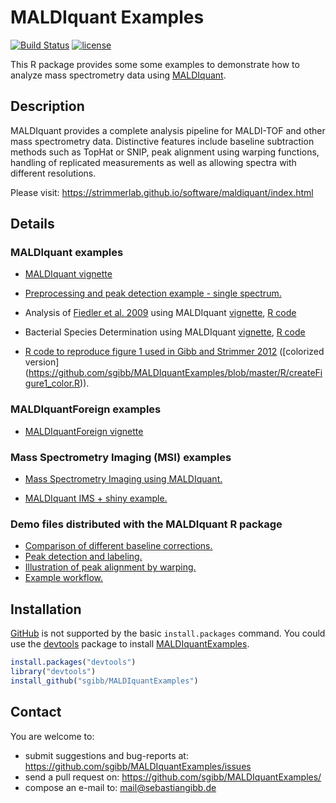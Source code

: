 # MALDIquant Examples
[![Build Status](https://travis-ci.org/sgibb/MALDIquantExamples.svg?branch=master)](https://travis-ci.org/sgibb/MALDIquantExamples)
[![license](https://img.shields.io/badge/license-GPL%20%28%3E=%203%29-brightgreen.svg?style=flat)](http://www.gnu.org/licenses/gpl-3.0.html)

This R package provides some some examples to demonstrate how to analyze
mass spectrometry data using
[MALDIquant](https://strimmerlab.github.io/software/maldiquant/index.html).

## Description

MALDIquant provides a complete analysis pipeline for MALDI-TOF and other mass
spectrometry data. Distinctive features include baseline subtraction methods
such as TopHat or SNIP, peak alignment using warping functions,
handling of replicated measurements as well as allowing spectra with
different resolutions.

Please visit: https://strimmerlab.github.io/software/maldiquant/index.html

## Details

### MALDIquant examples

- [MALDIquant vignette](https://cran.r-project.org/web/packages/MALDIquant/vignettes/MALDIquant-intro.pdf)

- [Preprocessing and peak detection example - single spectrum.](https://github.com/sgibb/MALDIquant/blob/master/demo/peaks.R)

- Analysis of [Fiedler et al. 2009](http://dx.doi.org/10.1158/1078-0432.CCR-08-2701) using MALDIquant
    [vignette](https://github.com/sgibb/MALDIquantExamples/blob/master/inst/doc/fiedler2009.pdf?raw=true),
    [R code](https://github.com/sgibb/MALDIquantExamples/blob/master/inst/doc/fiedler2009.R)

- Bacterial Species Determination using MALDIquant
    [vignette](https://github.com/sgibb/MALDIquantExamples/blob/master/inst/doc/species.pdf?raw=true),
    [R code](https://github.com/sgibb/MALDIquantExamples/blob/master/inst/doc/species.R)

- [R code to reproduce figure 1 used in Gibb and Strimmer 2012](https://github.com/sgibb/MALDIquantExamples/blob/master/R/createFigure1.R)
    ([colorized version] (https://github.com/sgibb/MALDIquantExamples/blob/master/R/createFigure1_color.R)).

### MALDIquantForeign examples

- [MALDIquantForeign vignette](https://cran.r-project.org/web/packages/MALDIquantForeign/vignettes/MALDIquantForeign-intro.pdf)

### Mass Spectrometry Imaging (MSI) examples

- [Mass Spectrometry Imaging using MALDIquant.](https://github.com/sgibb/MALDIquantExamples/blob/master/inst/doc/nyakas2013.pdf?raw=true)

- [MALDIquant IMS + shiny example.](https://github.com/sgibb/ims-shiny)


### Demo files distributed with the MALDIquant R package

- [Comparison of different baseline corrections.](https://github.com/sgibb/MALDIquant/blob/master/demo/baseline.R)
- [Peak detection and labeling.](https://github.com/sgibb/MALDIquant/blob/master/demo/peaks.R)
- [Illustration of peak alignment by warping.](https://github.com/sgibb/MALDIquant/blob/master/demo/warping.R)
- [Example workflow.](https://github.com/sgibb/MALDIquant/blob/master/demo/workflow.R)

## Installation

[GitHub](https://github.com) is not supported by the basic `install.packages`
command. You could use the
[devtools](http://cran.r-project.org/web/packages/devtools/index.html) package
to install [MALDIquantExamples](https://github.com/sgibb/MALDIquantExamples).

```r
install.packages("devtools")
library("devtools")
install_github("sgibb/MALDIquantExamples")
```

## Contact

You are welcome to:

* submit suggestions and bug-reports at: <https://github.com/sgibb/MALDIquantExamples/issues>
* send a pull request on: <https://github.com/sgibb/MALDIquantExamples/>
* compose an e-mail to: <mail@sebastiangibb.de>

